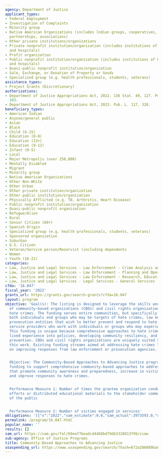 ```yaml
---
agency: Department of Justice
applicant_types:
- Federal Employment
- Investigation of Complaints
- Minority group
- Native American Organizations (includes lndian groups, cooperatives, corporations,
  partnerships, associations)
- Other private institutions/organizations
- Private nonprofit institution/organization (includes institutions of higher education
  and hospitals)
- Profit organization
- Public nonprofit institution/organization (includes institutions of higher education
  and hospitals)
- Quasi-public nonprofit institution/organization
- Sale, Exchange, or Donation of Property or Goods
- Specialized group (e.g. health professionals, students, veterans)
assistance_types:
- Project Grants (Discretionary)
authorizations:
- Department of Justice Appropriations Act, 2022. 136 Stat. 49, 127. Pub. L. 117,
  103.
- Department of Justice Appropriations Act, 2023. Pub. L. 117, 328.
beneficiary_types:
- American Indian
- Anyone/general public
- Asian
- Black
- Child (6-15)
- Education (0-8)
- Education (13+)
- Education (9-12)
- Infant (0-5)
- Local
- Major Metropolis (over 250,000)
- Mentally Disabled
- Migrant
- Minority group
- Native American Organizations
- Other Non-White
- Other Urban
- Other private institution/organization
- Other public institution/organization
- Physically Afflicted (e.g. TB, Arthritis, Heart Disease)
- Public nonprofit institution/organization
- Quasi-public nonprofit organization
- Refugee/Alien
- Rural
- Senior Citizen (60+)
- Spanish Origin
- Specialized group (e.g. health professionals, students, veterans)
- Sponsored organization
- Suburban
- U.S. Citizen
- Veteran/Service person/Reservist (including dependents
- Women
- Youth (16-21)
categories:
- Law, Justice and Legal Services - Law Enforcement - Crime Analysis and Data
- Law, Justice and Legal Services - Law Enforcement - Planning and Operations
- Law, Justice and Legal Services - Law Enforcement - Research, Education, Training
- Law, Justice and Legal Services - Legal Services - General Services
cfda: '16.047'
fiscal_year: '2022'
grants_url: https://grants.gov/search-grants?cfda=16.047
layout: program
objective: 'Goal(s): The listing is designed to leverage the skills and abilities
  of community-based organizations (CBOs) and civil rights organizations to address
  hate crimes. The funding serves entire communities, but specifically can benefit
  both individuals and groups who may be targets of hate crimes, law enforcement and
  prosecution entities that wish to better prevent and respond to hate crimes, and
  service providers who work with individuals or groups who may experience hate crimes.
  This funding is unique because comprehensive approaches to hate crimes require incorporating
  lived experience into policies, developing community resiliency, and focusing on
  prevention. CBOs and civil rights organizations are uniquely suited to carry out
  this work. Existing funding streams aimed at addressing hate crimes largely focus
  on improving responses from law enforcement or prosecution agencies.


  Objective: The Community-Based Approaches to Advancing Justice program provides
  funding to support comprehensive community-based approaches to addressing hate crimes
  that promote community awareness and preparedness, increase in victim reporting,
  and improve responses to hate crimes.


  Performance Measure 1: Number of times the grantee organization conducted outreach
  efforts or distributed educational materials to the stakeholder community and members
  of the public


  Performance Measure 2: Number of victims engaged in services'
obligations: '[{"x":"2022","sam_estimate":0.0,"sam_actual":3973593.0,"usa_spending_actual":3400000.0},{"x":"2023","sam_estimate":10000000.0,"sam_actual":0.0,"usa_spending_actual":8247183.0},{"x":"2024","sam_estimate":10000000.0,"sam_actual":0.0,"usa_spending_actual":0.0}]'
permalink: /program/16.047.html
popular_name: ''
results: []
sam_url: https://sam.gov/fal/69eaf7beadcd4468bdf9db3328813f99/view
sub-agency: Office of Justice Programs
title: Community-Based Approaches to Advancing Justice
usaspending_url: https://www.usaspending.gov/search/?hash=672a206089ba8f8a82e0bd4339c89afd
---
```

